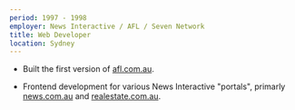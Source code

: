 ```yaml
---
period: 1997 - 1998
employer: News Interactive / AFL / Seven Network
title: Web Developer
location: Sydney
---
```


* Built the first version of [afl.com.au](http://www.afl.com.au).

* Frontend development for various News Interactive "portals", primarly [news.com.au](http://www.news.com.au) and [realestate.com.au](http://www.realestate.com.au).
